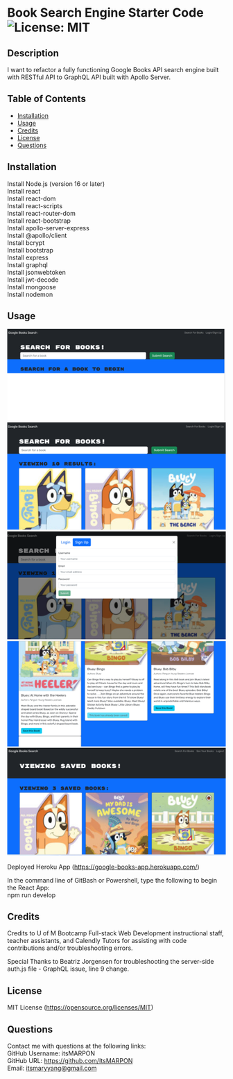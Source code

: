 # Book Search Engine Starter Code ![License: MIT](https://img.shields.io/badge/License-MIT-yellow.svg)

## Description

I want to refactor a fully functioning Google Books API search engine built with RESTful API to GraphQL API built with Apollo Server. 

## Table of Contents

- [Installation](#installation)
- [Usage](#usage)
- [Credits](#credits)
- [License](#license)
- [Questions](#questions)

## Installation<a name="installation"></a>
Install Node.js (version 16 or later) <br />
Install react <br />
Install react-dom <br />
Install react-scripts <br />
Install react-router-dom <br />
Install react-bootstrap <br />
Install apollo-server-express <br />
Install @apollo/client <br />
Install bcrypt <br />
Install bootstrap <br />
Install express <br />
Install graphql <br />
Install jsonwebtoken <br />
Install jwt-decode <br />
Install mongoose <br />
Install nodemon <br />



## Usage<a name="usage"></a>
![Screenshot of Deployed URL](./client/src/assets/images/Googlebksearchsmall.png)<br />
![Screenshot of Deployed URL](./client/src/assets/images/Googlebksearch1small.png)<br />
![Screenshot of Deployed URL](./client/src/assets/images/Googlebksearch2small.png)<br />
![Screenshot of Deployed URL](./client/src/assets/images/Googlebksearch3small.png)<br />
![Screenshot of Deployed URL](./client/src/assets/images/Googlebksearch4small.png)<br />

Deployed Heroku App (https://google-books-app.herokuapp.com/)

In the command line of GitBash or Powershell, type the following to begin the React App:<br />
npm run develop

## Credits<a name="credits"></a>

Credits to U of M Bootcamp Full-stack Web Development instructional staff, teacher assistants, and Calendly Tutors for assisting with code contributions and/or troubleshooting errors.

Special Thanks to Beatriz Jorgensen for troubleshooting the server-side auth.js file - GraphQL issue, line 9 change.

## License<a name="license"></a>
MIT License (https://opensource.org/licenses/MIT)

## Questions<a name="questions"></a>
Contact me with questions at the following links: <br />
GitHub Username: itsMARPON <br />
GitHub URL: https://github.com/ItsMARPON <br />
Email: itsmaryyang@gmail.com <br />

